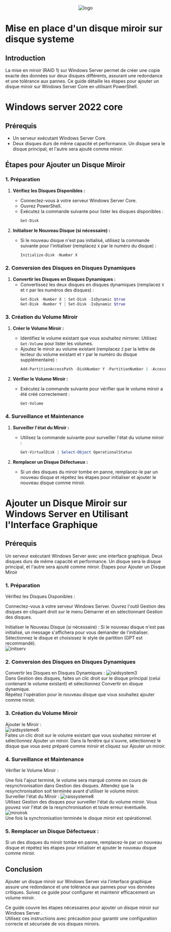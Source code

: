 <div align="center"> 

![logo](https://github.com/WildCodeSchool/TSSR-2405-P3-G3-BuildYourInfra-Ekoloclast/blob/s04/ressources/charte/new%20ekoloclast%20titre%20sans%20fond.png)   

</div>

# Mise en place d'un disque miroir sur disque systeme

## Introduction 

La mise en miroir (RAID 1) sur Windows Server permet de créer une copie exacte des données sur deux disques différents, assurant une redondance et une tolérance aux pannes. Ce guide détaille les étapes pour ajouter un disque miroir sur Windows Server Core en utilisant PowerShell.
# Windows server 2022 core
## Prérequis

- Un serveur exécutant Windows Server Core.
- Deux disques durs de même capacité et performance. Un disque sera le disque principal, et l'autre sera ajouté comme miroir.

## Étapes pour Ajouter un Disque Miroir

### 1. Préparation

1. **Vérifiez les Disques Disponibles :**
   - Connectez-vous à votre serveur Windows Server Core.
   - Ouvrez PowerShell.
   - Exécutez la commande suivante pour lister les disques disponibles :
     ```powershell
     Get-Disk
     ```

2. **Initialiser le Nouveau Disque (si nécessaire) :**
   - Si le nouveau disque n'est pas initialisé, utilisez la commande suivante pour l'initialiser (remplacez `X` par le numéro du disque) :
     ```powershell
     Initialize-Disk -Number X
     ```

### 2. Conversion des Disques en Disques Dynamiques

1. **Convertir les Disques en Disques Dynamiques :**
   - Convertissez les deux disques en disques dynamiques (remplacez `X` et `Y` par les numéros des disques) :
     ```powershell
     Get-Disk -Number X | Set-Disk -IsDynamic $true
     Get-Disk -Number Y | Set-Disk -IsDynamic $true
     ```

### 3. Création du Volume Miroir

1. **Créer le Volume Miroir :**
   - Identifiez le volume existant que vous souhaitez mirrorer. Utilisez `Get-Volume` pour lister les volumes.
   - Ajoutez le miroir au volume existant (remplacez `Z` par la lettre de lecteur du volume existant et `Y` par le numéro du disque supplémentaire) :
     ```powershell
     Add-PartitionAccessPath -DiskNumber Y -PartitionNumber 1 -AccessPath "E:\" -Mbr
     ```

2. **Vérifier le Volume Miroir :**
   - Exécutez la commande suivante pour vérifier que le volume miroir a été créé correctement :
     ```powershell
     Get-Volume
     ```

### 4. Surveillance et Maintenance

1. **Surveiller l'état du Miroir :**
   - Utilisez la commande suivante pour surveiller l'état du volume miroir :
     ```powershell
     Get-VirtualDisk | Select-Object OperationalStatus
     ```

2. **Remplacer un Disque Défectueux :**
   - Si un des disques du miroir tombe en panne, remplacez-le par un nouveau disque et répétez les étapes pour initialiser et ajouter le nouveau disque comme miroir.


# Ajouter un Disque Miroir sur Windows Server en Utilisant l'Interface Graphique

## Prérequis
Un serveur exécutant Windows Server avec une interface graphique.
Deux disques durs de même capacité et performance. Un disque sera le disque principal, et l'autre sera ajouté comme miroir.
Étapes pour Ajouter un Disque Miroir
### 1. Préparation
Vérifiez les Disques Disponibles :

Connectez-vous à votre serveur Windows Server.
Ouvrez l'outil Gestion des disques en cliquant droit sur le menu Démarrer et en sélectionnant Gestion des disques.

Initialiser le Nouveau Disque (si nécessaire) :
Si le nouveau disque n'est pas initialisé, un message s'affichera pour vous demander de l'initialiser.
Sélectionnez le disque et choisissez le style de partition (GPT est recommandé).  
![initserv](https://github.com/WildCodeSchool/TSSR-2405-P3-G3-BuildYourInfra-Ekoloclast/blob/s04/ressources/raid5/init.png)  

### 2. Conversion des Disques en Disques Dynamiques  
Convertir les Disques en Disques Dynamiques :
![raidsystem3](https://github.com/WildCodeSchool/TSSR-2405-P3-G3-BuildYourInfra-Ekoloclast/blob/s04/ressources/raid5/raidsysteme3.png.crdownload)  
Dans Gestion des disques, faites un clic droit sur le disque principal (celui contenant le volume existant) et sélectionnez Convertir en disque dynamique.  
Répétez l'opération pour le nouveau disque que vous souhaitez ajouter comme miroir.  

### 3. Création du Volume Miroir
Ajouter le Miroir :  
![raidsysteme6](https://github.com/WildCodeSchool/TSSR-2405-P3-G3-BuildYourInfra-Ekoloclast/blob/s04/ressources/raid5/raidsysteme6.png)  
Faites un clic droit sur le volume existant que vous souhaitez mirrorer et sélectionnez Ajouter un miroir.
Dans la fenêtre qui s'ouvre, sélectionnez le disque que vous avez préparé comme miroir et cliquez sur Ajouter un miroir.  

### 4. Surveillance et Maintenance
Vérifier le Volume Miroir :

Une fois l'ajout terminé, le volume sera marqué comme en cours de resynchronisation dans Gestion des disques.
Attendez que la resynchronisation soit terminée avant d'utiliser le volume miroir.  
Surveiller l'état du Miroir :
![raissysteme8](https://github.com/WildCodeSchool/TSSR-2405-P3-G3-BuildYourInfra-Ekoloclast/blob/s04/ressources/raid5/raidsysteme8.png)  
Utilisez Gestion des disques pour surveiller l'état du volume miroir. Vous pouvez voir l'état de la resynchronisation et toute erreur éventuelle.  
![miroirok](https://github.com/WildCodeSchool/TSSR-2405-P3-G3-BuildYourInfra-Ekoloclast/blob/s04/ressources/raid5/miroirok.png)  
Une fois la synchronisation terminée le disque miroir est opérationnel.  

### 5. Remplacer un Disque Défectueux :

Si un des disques du miroir tombe en panne, remplacez-le par un nouveau disque et répétez les étapes pour initialiser et ajouter le nouveau disque comme miroir.  

## Conclusion
Ajouter un disque miroir sur Windows Server via l'interface graphique assure une redondance et une tolérance aux pannes pour vos données critiques. Suivez ce guide pour configurer et maintenir efficacement un volume miroir.

Ce guide couvre les étapes nécessaires pour ajouter un disque miroir sur Windows Server .  
Utilisez ces instructions avec précaution pour garantir une configuration correcte et sécurisée de vos disques miroirs.





